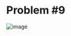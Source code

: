 # Problem #9
![image](https://github.com/user-attachments/assets/d951c64c-b8c8-404f-9b69-ca48b0577d59)
